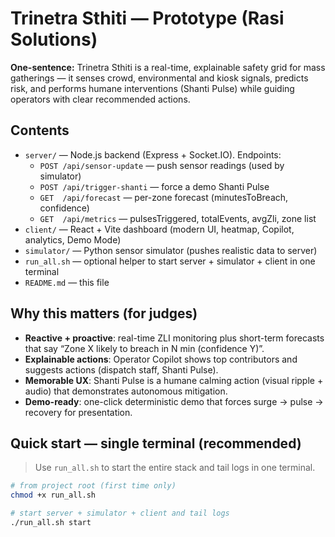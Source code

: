 # Trinetra Sthiti — Prototype (Rasi Solutions)

**One-sentence:** Trinetra Sthiti is a real-time, explainable safety grid for mass gatherings — it senses crowd, environmental and kiosk signals, predicts risk, and performs humane interventions (Shanti Pulse) while guiding operators with clear recommended actions.

## Contents
- `server/` — Node.js backend (Express + Socket.IO). Endpoints:
  - `POST /api/sensor-update` — push sensor readings (used by simulator)
  - `POST /api/trigger-shanti` — force a demo Shanti Pulse
  - `GET  /api/forecast` — per-zone forecast (minutesToBreach, confidence)
  - `GET  /api/metrics` — pulsesTriggered, totalEvents, avgZli, zone list
- `client/` — React + Vite dashboard (modern UI, heatmap, Copilot, analytics, Demo Mode)
- `simulator/` — Python sensor simulator (pushes realistic data to server)
- `run_all.sh` — optional helper to start server + simulator + client in one terminal
- `README.md` — this file

## Why this matters (for judges)
- **Reactive + proactive**: real-time ZLI monitoring plus short-term forecasts that say “Zone X likely to breach in N min (confidence Y)”.
- **Explainable actions**: Operator Copilot shows top contributors and suggests actions (dispatch staff, Shanti Pulse).
- **Memorable UX**: Shanti Pulse is a humane calming action (visual ripple + audio) that demonstrates autonomous mitigation.
- **Demo-ready**: one-click deterministic demo that forces surge → pulse → recovery for presentation.

## Quick start — single terminal (recommended)
> Use `run_all.sh` to start the entire stack and tail logs in one terminal.

```bash
# from project root (first time only)
chmod +x run_all.sh

# start server + simulator + client and tail logs
./run_all.sh start